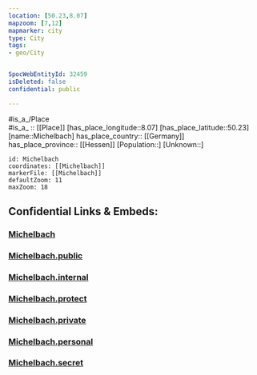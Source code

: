 ```yaml
---
location: [50.23,8.07] 
mapzoom: [7,12] 
mapmarker: city 
type: City
tags:
- geo/City


SpocWebEntityId: 32459
isDeleted: false
confidential: public

---
```

#is_a_/Place  
#is_a_ :: [[Place]] 
[has_place_longitude::8.07] 
[has_place_latitude::50.23] 
[name::Michelbach] 
has_place_country:: [[Germany]]  
has_place_province:: [[Hessen]] 
[Population::] 
[Unknown::] 


```leaflet
id: Michelbach
coordinates: [[Michelbach]] 
markerFile: [[Michelbach]] 
defaultZoom: 11 
maxZoom: 18
```


## Confidential Links & Embeds: 

### [Michelbach](/_Standards/Earth/Continent/Europe/Europe~Central/Germany/Germany~West/Hessen/counties~Hessen/Rheingau-Taunus-Kreis/cities~Rheingau-Taunus/Aarbergen/boroughs~Aarbergen/Michelbach.md) 

### [Michelbach.public](/_public/Earth/Continent/Europe/Europe~Central/Germany/Germany~West/Hessen/counties~Hessen/Rheingau-Taunus-Kreis/cities~Rheingau-Taunus/Aarbergen/boroughs~Aarbergen/Michelbach.public.md) 

### [Michelbach.internal](/_internal/Earth/Continent/Europe/Europe~Central/Germany/Germany~West/Hessen/counties~Hessen/Rheingau-Taunus-Kreis/cities~Rheingau-Taunus/Aarbergen/boroughs~Aarbergen/Michelbach.internal.md) 

### [Michelbach.protect](/_protect/Earth/Continent/Europe/Europe~Central/Germany/Germany~West/Hessen/counties~Hessen/Rheingau-Taunus-Kreis/cities~Rheingau-Taunus/Aarbergen/boroughs~Aarbergen/Michelbach.protect.md) 

### [Michelbach.private](/_private/Earth/Continent/Europe/Europe~Central/Germany/Germany~West/Hessen/counties~Hessen/Rheingau-Taunus-Kreis/cities~Rheingau-Taunus/Aarbergen/boroughs~Aarbergen/Michelbach.private.md) 

### [Michelbach.personal](/_personal/Earth/Continent/Europe/Europe~Central/Germany/Germany~West/Hessen/counties~Hessen/Rheingau-Taunus-Kreis/cities~Rheingau-Taunus/Aarbergen/boroughs~Aarbergen/Michelbach.personal.md) 

### [Michelbach.secret](/_secret/Earth/Continent/Europe/Europe~Central/Germany/Germany~West/Hessen/counties~Hessen/Rheingau-Taunus-Kreis/cities~Rheingau-Taunus/Aarbergen/boroughs~Aarbergen/Michelbach.secret.md)

